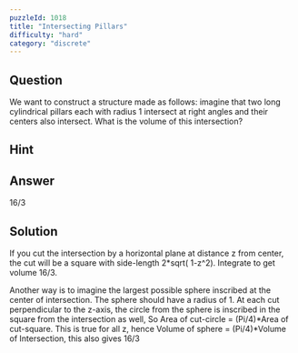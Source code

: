 ```yaml
---
puzzleId: 1018
title: "Intersecting Pillars"
difficulty: "hard"
category: "discrete"
---
```


## Question
We want to construct a structure made as follows: imagine that two long cylindrical pillars each with radius 1 intersect at right angles and their centers also intersect. What is the volume of this intersection?

## Hint


## Answer
16/3

## Solution
If you cut the intersection by a horizontal plane at distance z from center, the cut will be a square with side-length 2*sqrt( 1-z^2). Integrate to get volume 16/3.

Another way is to imagine the largest possible sphere inscribed at the center of intersection. The sphere should have a radius of 1. At each cut perpendicular to the z-axis, the circle from the sphere is inscribed in the square from the intersection as well, So Area of cut-circle = (Pi/4)*Area of cut-square. This is true for all z, hence Volume of sphere = (Pi/4)*Volume of Intersection, this also gives 16/3

